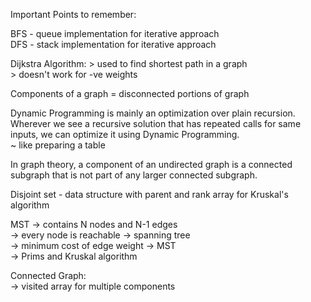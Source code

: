 Important Points to remember:

BFS - queue implementation for iterative approach\
DFS - stack implementation for iterative approach

Dijkstra Algorithm: 
	> used to find shortest path in a graph\
	> doesn't work for -ve weights
	
Components of a graph = disconnected portions of graph

Dynamic Programming is mainly an optimization over plain recursion. Wherever we see a recursive solution that has repeated calls for same inputs, we can optimize it using Dynamic Programming. \
~ like preparing a table

In graph theory, a component of an undirected graph is a connected subgraph that is not part of any larger connected subgraph.

Disjoint set - data structure with parent and rank array for Kruskal's algorithm

MST 
-> contains N nodes and N-1 edges\
-> every node is reachable -> spanning tree\
-> minimum cost of edge weight -> MST\
-> Prims and Kruskal algorithm

Connected Graph:\
-> visited array for multiple components

